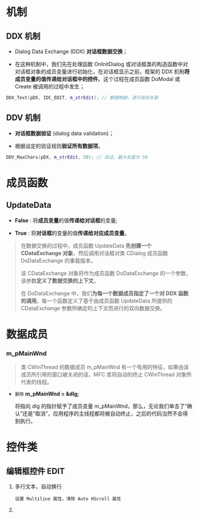 # 机制

## DDX 机制

- Dialog Data Exchange (DDX) **对话框数据交换**；

- 在这种机制中，我们先在处理函数 OnInitDialog 或对话框类的构造函数中对对话框对象的成员变量进行初始化，在对话框显示之前，框架的 DDX 机制**将成员变量的值传递给对话框中的控件**。这个过程在成员函数 DoModal 或 Create 被调用的过程中发生；

```cpp
DDX_Text(pDX, IDC_EDIT, m_strEdit); // 数据映射，进行双向关联
```

## DDV 机制

- **对话框数据验证** (dialog data validation)；

- 根据设定的验证规则**验证所有数据项**。

```cpp
DDV_MaxChars(pDX, m_strEdit, 50); // 验证，最大长度为 50
```

# 成员函数

## UpdateData

- **False** : 将**成员变量**的值**传递给对话框**的变量;

- **True** : 将**对话框**的变量的值**传递给对应成员变量**。

> 在数据交换的过程中，成员函数 UpdateData **先创建一个 CDataExchange 对象**，然后调用对话框对类 CDialog 成员函数 DoDataExchange 的重载版本。
> 
> 该 CDataExchange 对象将作为成员函数 DoDataExchange 的一个参数，该参数**定义了数据交换的上下文**。
> 
> 在 DoDataExchange 中，我们**为每一个数据成员指定了一个对 DDX 函数的调用**。每一个函数定义了基于由成员函数 UpdateData 所提供的 CDataExchange 参数所确定的上下文而进行的双向数据交换。

# 数据成员

### m_pMainWnd

> 类 CWinThread 的数据成员 m_pMainWnd 有一个有用的特征，如果由该成员所引用的窗口被关闭的话，MFC 库将自动的终止 CWinThread 对象所代表的线程。

- `删除` **m_pMainWnd = &dlg;**
  
  将指向 dlg 的指针赋予了成员变量 m_pMainWnd，那么，无论我们单击了“确认”还是“取消”，应用程序的主线程都将被自动终止，之后的代码当然不会得到执行。

# 控件类

## 编辑框控件 EDIT

1. 多行文本，自动换行
   
   `设置 Multiline 属性，清除 Auto HScroll 属性`

2. 
